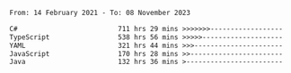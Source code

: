 <!-- [![Top Langs](https://github-readme-stats.vercel.app/api/top-langs/?username=thititongumpun&layout=compact&langs_count=7&theme=prussian)](https://github.com/thititongumpun)
[![Anurag's GitHub stats](https://github-readme-stats.vercel.app/api?username=thititongumpun&hide=stars&show_icons=true&theme=prussian)](https://github.com/thititongumpun) -->

<!--START_SECTION:waka-->

```txt
From: 14 February 2021 - To: 08 November 2023

C#                         711 hrs 29 mins >>>>>>>------------------   26.59 %
TypeScript                 538 hrs 56 mins >>>>>--------------------   20.14 %
YAML                       321 hrs 44 mins >>>----------------------   12.02 %
JavaScript                 170 hrs 28 mins >>-----------------------   06.37 %
Java                       132 hrs 36 mins >------------------------   04.96 %
```

<!--END_SECTION:waka-->
